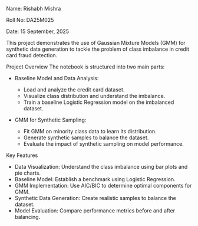 Name: Rishabh Mishra

Roll No: DA25M025

Date: 15 September, 2025

This project demonstrates the use of Gaussian Mixture Models (GMM) for synthetic data generation to tackle the problem of class imbalance in credit card fraud detection.

Project Overview
The notebook is structured into two main parts:
  - Baseline Model and Data Analysis:
    - Load and analyze the credit card dataset.
    - Visualize class distribution and understand the imbalance.
    - Train a baseline Logistic Regression model on the imbalanced dataset.

  - GMM for Synthetic Sampling:
    - Fit GMM on minority class data to learn its distribution.
    - Generate synthetic samples to balance the dataset.
    - Evaluate the impact of synthetic sampling on model performance.

Key Features
 - Data Visualization: Understand the class imbalance using bar plots and pie charts.
 - Baseline Model: Establish a benchmark using Logistic Regression.
 - GMM Implementation: Use AIC/BIC to determine optimal components for GMM.
 - Synthetic Data Generation: Create realistic samples to balance the dataset.
  - Model Evaluation: Compare performance metrics before and after balancing.
